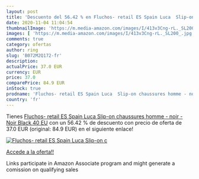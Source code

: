 ```yaml
---
layout: post
title: 'Descuento del 56.42 % en Fluchos- retail ES Spain Luca  Slip-on c'
date: 2020-11-04 11:04:54
thumbnailImage: 'https://m.media-amazon.com/images/I/413v3Cng-rL._SL200_.jpg'
images: [ 'https://m.media-amazon.com/images/I/413v3Cng-rL._SL200_.jpg' ]
comments: true
category: ofertas
author: ring
slug: 'B072M2Q172-fr'
description:
actualPrice: 37.0 EUR
currency: EUR
price: 37.0
comparePrice: 84.9 EUR
inStock: true
prodname: 'Fluchos- retail ES Spain Luca  Slip-on chaussures homme - noir - Noir  Black   40 EU'
country: 'fr'
---
```


Tienes [Fluchos- retail ES Spain Luca  Slip-on chaussures homme - noir - Noir  Black   40 EU](https://www.amazon.fr/dp/B072M2Q172/?tag=tolees0d-21) con un 56.42 % de descuento con precio de oferta de 37.0 EUR (original: 84.9 EUR) en el siguiente enlace!

[![Fluchos- retail ES Spain Luca  Slip-on c](https://m.media-amazon.com/images/I/413v3Cng-rL._SL200_.jpg)](https://www.amazon.fr/dp/B072M2Q172/?tag=tolees0d-21)

[Accede a la oferta!!](https://www.amazon.fr/dp/B072M2Q172/?tag=tolees0d-21)

Links participate in Amazon Associate program and might generate a comission on qualifying sales


